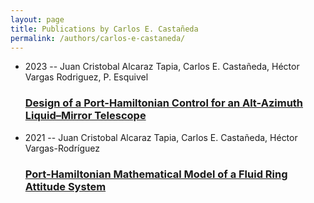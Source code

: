 ```yaml
---
layout: page
title: Publications by Carlos E. Castañeda
permalink: /authors/carlos-e-castaneda/
---
```


<ul class="post-list">
<li><span class='post-meta'>2023 -- Juan Cristobal Alcaraz Tapia, Carlos E. Castañeda, Héctor Vargas Rodriguez, P. Esquivel</span><h3><a class='post-link' href='../../design-of-a-port-hamiltonian-control-for-an-alt-azimuth-liquid-mirror-telescope'>Design of a Port-Hamiltonian Control for an Alt-Azimuth Liquid–Mirror Telescope</a></h3></li>
<li><span class='post-meta'>2021 -- Juan Cristobal Alcaraz Tapia, Carlos E. Castañeda, Héctor Vargas-Rodríguez</span><h3><a class='post-link' href='../../port-hamiltonian-mathematical-model-of-a-fluid-ring-attitude-system'>Port-Hamiltonian Mathematical Model of a Fluid Ring Attitude System</a></h3></li>

</ul>
